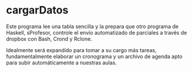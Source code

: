 # cargarDatos
Este programa lee una tabla sencilla y la prepara que otro programa de Haskell, sProfesor, controle el envío automatizado de parciales a través de dropbox con Bash, Crond y Rclone. 

Idealmente será expandido para tomar a su cargo más tareas, fundamentalmente elaborar un cronograma y un archivo de agenda apto para subir automáticamente a nuestras aulas. 
